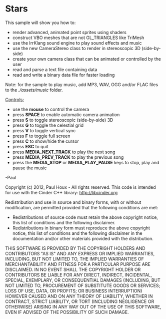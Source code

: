Stars
=============

This sample will show you how to:
* render advanced, animated point sprites using shaders
* construct VBO meshes that are not GL_TRIANGLES like TriMesh
* use the IrrKlang sound engine to play sound effects and music
* use the new CameraStereo class to render in stereoscopic 3D (side-by-side)
* create your own camera class that can be animated or controlled by the user
* read and parse a text file containing data
* read and write a binary data file for faster loading


Note: for the sample to play music, add MP3, WAV, OGG and/or FLAC files to the <i>./assets/music</i> folder. 


<u>Controls:</u>
* use the <b>mouse</b> to control the camera
* press <b>SPACE</b> to enable automatic camera animation
* press <b>S</b> to toggle stereoscopic (side-by-side) 3D
* press <b>G</b> to toggle the celestial grid
* press <b>V</b> to toggle vertical sync
* press <b>F</b> to toggle full screen
* press <b>C</b> to show/hide the cursor
* press <b>ESC</b> to quit
* press <b>MEDIA_NEXT_TRACK</b> to play the next song
* press <b>MEDIA_PREV_TRACK</b> to play the previous song
* press the <b>MEDIA_STOP</b> or <b>MEDIA_PLAY_PAUSE</b> keys to stop, play and pause the music

-Paul


Copyright (c) 2012, Paul Houx - All rights reserved. This code is intended for use with the Cinder C++ library: http://libcinder.org

Redistribution and use in source and binary forms, with or without modification, are permitted provided that the following conditions are met:

* Redistributions of source code must retain the above copyright notice, this list of conditions and the following disclaimer.
* Redistributions in binary form must reproduce the above copyright notice, this list of conditions and the following disclaimer in the documentation and/or other materials provided with the distribution.

THIS SOFTWARE IS PROVIDED BY THE COPYRIGHT HOLDERS AND CONTRIBUTORS "AS IS" AND ANY EXPRESS OR IMPLIED WARRANTIES, INCLUDING, BUT NOT LIMITED TO, THE IMPLIED WARRANTIES OF MERCHANTABILITY AND FITNESS FOR A PARTICULAR PURPOSE ARE DISCLAIMED. IN NO EVENT SHALL THE COPYRIGHT HOLDER OR CONTRIBUTORS BE LIABLE FOR ANY DIRECT, INDIRECT, INCIDENTAL, SPECIAL, EXEMPLARY, OR CONSEQUENTIAL DAMAGES (INCLUDING, BUT NOT LIMITED TO, PROCUREMENT OF SUBSTITUTE GOODS OR SERVICES; LOSS OF USE, DATA, OR PROFITS; OR BUSINESS INTERRUPTION) HOWEVER CAUSED AND ON ANY THEORY OF LIABILITY, WHETHER IN CONTRACT, STRICT LIABILITY, OR TORT (INCLUDING NEGLIGENCE OR OTHERWISE) ARISING IN ANY WAY OUT OF THE USE OF THIS SOFTWARE, EVEN IF ADVISED OF THE POSSIBILITY OF SUCH DAMAGE.


